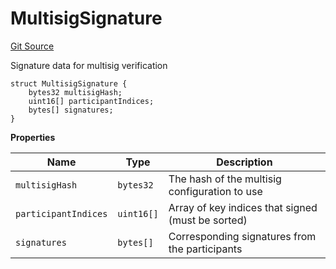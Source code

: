# MultisigSignature
[Git Source](https://github.com/Uniswap/emissary/blob/338b5651e3672b8603d73d0f0092a62f1841b4f8/src/GenericKeyManager.sol)

Signature data for multisig verification


```solidity
struct MultisigSignature {
    bytes32 multisigHash;
    uint16[] participantIndices;
    bytes[] signatures;
}
```

**Properties**

|Name|Type|Description|
|----|----|-----------|
|`multisigHash`|`bytes32`|The hash of the multisig configuration to use|
|`participantIndices`|`uint16[]`|Array of key indices that signed (must be sorted)|
|`signatures`|`bytes[]`|Corresponding signatures from the participants|

